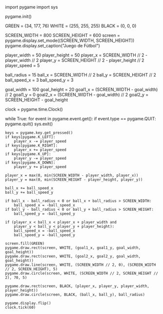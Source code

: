 import pygame
import sys

pygame.init()

GREEN = (34, 177, 76)
WHITE = (255, 255, 255)
BLACK = (0, 0, 0)

SCREEN_WIDTH = 800
SCREEN_HEIGHT = 600
screen = pygame.display.set_mode((SCREEN_WIDTH, SCREEN_HEIGHT))
pygame.display.set_caption("Juego de Fútbol")

player_width = 50
player_height = 50
player_x = SCREEN_WIDTH // 2 - player_width // 2
player_y = SCREEN_HEIGHT // 2 - player_height // 2
player_speed = 5

ball_radius = 15
ball_x = SCREEN_WIDTH // 2
ball_y = SCREEN_HEIGHT // 2
ball_speed_x = 3
ball_speed_y = 3

goal_width = 100
goal_height = 20
goal1_x = (SCREEN_WIDTH - goal_width) // 2
goal1_y = 0
goal2_x = (SCREEN_WIDTH - goal_width) // 2
goal2_y = SCREEN_HEIGHT - goal_height

clock = pygame.time.Clock()

while True:
    for event in pygame.event.get():
        if event.type == pygame.QUIT:
            pygame.quit()
            sys.exit()

    keys = pygame.key.get_pressed()
    if keys[pygame.K_LEFT]:
        player_x -= player_speed
    if keys[pygame.K_RIGHT]:
        player_x += player_speed
    if keys[pygame.K_UP]:
        player_y -= player_speed
    if keys[pygame.K_DOWN]:
        player_y += player_speed

    player_x = max(0, min(SCREEN_WIDTH - player_width, player_x))
    player_y = max(0, min(SCREEN_HEIGHT - player_height, player_y))

    ball_x += ball_speed_x
    ball_y += ball_speed_y

    if ball_x - ball_radius < 0 or ball_x + ball_radius > SCREEN_WIDTH:
        ball_speed_x = -ball_speed_x
    if ball_y - ball_radius < 0 or ball_y + ball_radius > SCREEN_HEIGHT:
        ball_speed_y = -ball_speed_y

    if (player_x < ball_x < player_x + player_width and
        player_y < ball_y < player_y + player_height):
        ball_speed_x = -ball_speed_x
        ball_speed_y = -ball_speed_y

    screen.fill(GREEN)
    pygame.draw.rect(screen, WHITE, (goal1_x, goal1_y, goal_width, goal_height))
    pygame.draw.rect(screen, WHITE, (goal2_x, goal2_y, goal_width, goal_height))
    pygame.draw.line(screen, WHITE, (SCREEN_WIDTH // 2, 0), (SCREEN_WIDTH // 2, SCREEN_HEIGHT), 5)
    pygame.draw.circle(screen, WHITE, (SCREEN_WIDTH // 2, SCREEN_HEIGHT // 2), 70, 5)

    pygame.draw.rect(screen, BLACK, (player_x, player_y, player_width, player_height))
    pygame.draw.circle(screen, BLACK, (ball_x, ball_y), ball_radius)

    pygame.display.flip()
    clock.tick(60)
